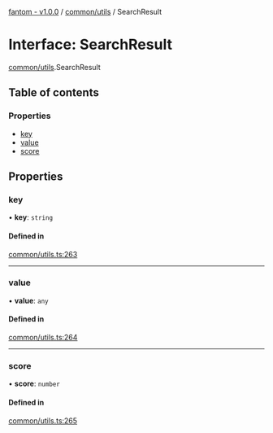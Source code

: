 [fantom - v1.0.0](../README.md) / [common/utils](../modules/common_utils.md) / SearchResult

# Interface: SearchResult

[common/utils](../modules/common_utils.md).SearchResult

## Table of contents

### Properties

- [key](common_utils.SearchResult.md#key)
- [value](common_utils.SearchResult.md#value)
- [score](common_utils.SearchResult.md#score)

## Properties

### key

• **key**: `string`

#### Defined in

[common/utils.ts:263](https://github.com/ispyhumanfly/fantom/blob/30ffb339eb87471c56aff9a36c00b63ecbbff2cc/common/utils.ts#L263)

___

### value

• **value**: `any`

#### Defined in

[common/utils.ts:264](https://github.com/ispyhumanfly/fantom/blob/30ffb339eb87471c56aff9a36c00b63ecbbff2cc/common/utils.ts#L264)

___

### score

• **score**: `number`

#### Defined in

[common/utils.ts:265](https://github.com/ispyhumanfly/fantom/blob/30ffb339eb87471c56aff9a36c00b63ecbbff2cc/common/utils.ts#L265)

